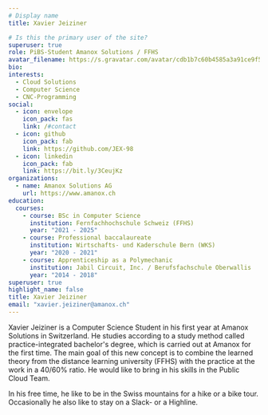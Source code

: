 ```yaml
---
# Display name
title: Xavier Jeiziner

# Is this the primary user of the site?
superuser: true
role: PiBS-Student Amanox Solutions / FFHS
avatar_filename: https://s.gravatar.com/avatar/cdb1b7c60b4585a3a91ce9f583b2af45?s=80
bio:
interests:
  - Cloud Solutions
  - Computer Science
  - CNC-Programming
social:
  - icon: envelope
    icon_pack: fas
    link: /#contact
  - icon: github
    icon_pack: fab
    link: https://github.com/JEX-98
  - icon: linkedin
    icon_pack: fab
    link: https://bit.ly/3CeujKz
organizations:
  - name: Amanox Solutions AG
    url: https://www.amanox.ch
education:
  courses:
    - course: BSc in Computer Science
      institution: Fernfachhochschule Schweiz (FFHS)
      year: "2021 - 2025"
    - course: Professional baccalaureate
      institution: Wirtschafts- und Kaderschule Bern (WKS)
      year: "2020 - 2021"
    - course: Apprenticeship as a Polymechanic
      institution: Jabil Circuit, Inc. / Berufsfachschule Oberwallis
      year: "2014 - 2018"
superuser: true
highlight_name: false
title: Xavier Jeiziner
email: "xavier.jeiziner@amanox.ch"
---
```

Xavier Jeiziner is a Computer Science Student in his first year at Amanox Solutions in Switzerland. He studies according to a study method called practice-integrated bachelor's degree, which is carried out at Amanox for the first time. The main goal of this new concept is to combine the learned theory from the distance learning university (FFHS) with the practice at the work in a 40/60% ratio. He would like to bring in his skills in the Public Cloud Team.


In his free time, he like to be in the Swiss mountains for a hike or a bike tour. Occasionally he also like to stay on a Slack- or a Highline.